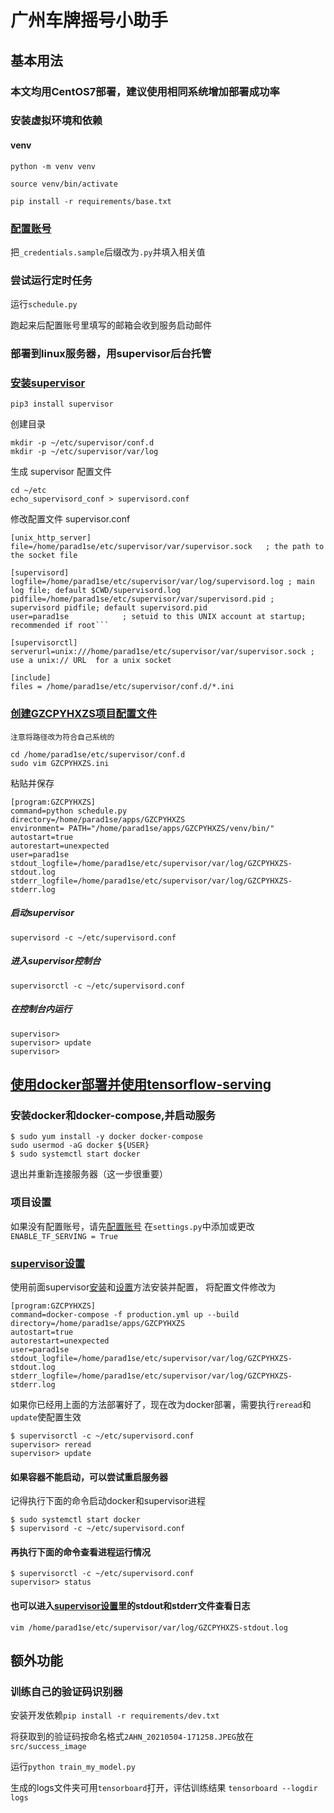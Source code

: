 广州车牌摇号小助手
===

基本用法
---

### 本文均用CentOS7部署，建议使用相同系统增加部署成功率
### 安装虚拟环境和依赖
#### venv
```python -m venv venv```

```source venv/bin/activate```

```pip install -r requirements/base.txt```
### [配置账号](#配置账号)
把```_credentials.sample```后缀改为```.py```并填入相关值

### 尝试运行定时任务
运行```schedule.py```

跑起来后配置账号里填写的邮箱会收到服务启动邮件

### 部署到linux服务器，用supervisor后台托管
### [安装supervisor](#安装supervisor)
```
pip3 install supervisor
```
创建目录
```
mkdir -p ~/etc/supervisor/conf.d
mkdir -p ~/etc/supervisor/var/log
```
生成 supervisor 配置文件
```
cd ~/etc
echo_supervisord_conf > supervisord.conf
```
修改配置文件 supervisor.conf
```
[unix_http_server]
file=/home/parad1se/etc/supervisor/var/supervisor.sock   ; the path to the socket file

[supervisord]
logfile=/home/parad1se/etc/supervisor/var/log/supervisord.log ; main log file; default $CWD/supervisord.log
pidfile=/home/parad1se/etc/supervisor/var/supervisord.pid ; supervisord pidfile; default supervisord.pid
user=parad1se            ; setuid to this UNIX account at startup; recommended if root```

[supervisorctl]
serverurl=unix:///home/parad1se/etc/supervisor/var/supervisor.sock ; use a unix:// URL  for a unix socket

[include]
files = /home/parad1se/etc/supervisor/conf.d/*.ini
```

### [创建GZCPYHXZS项目配置文件](#创建GZCPYHXZS项目配置文件)
```注意将路径改为符合自己系统的```
```
cd /home/parad1se/etc/supervisor/conf.d
sudo vim GZCPYHXZS.ini
```
粘贴并保存
```
[program:GZCPYHXZS]
command=python schedule.py
directory=/home/parad1se/apps/GZCPYHXZS
environment= PATH="/home/parad1se/apps/GZCPYHXZS/venv/bin/"
autostart=true
autorestart=unexpected
user=parad1se
stdout_logfile=/home/parad1se/etc/supervisor/var/log/GZCPYHXZS-stdout.log
stderr_logfile=/home/parad1se/etc/supervisor/var/log/GZCPYHXZS-stderr.log
```
##### 启动supervisor
```
supervisord -c ~/etc/supervisord.conf
```
##### 进入supervisor控制台
```
supervisorctl -c ~/etc/supervisord.conf
```
##### 在控制台内运行
```
supervisor>
supervisor> update
supervisor> 
```

[使用docker部署并使用tensorflow-serving](#使用docker部署并使用tensorflow-serving)
---
### 安装docker和docker-compose,并启动服务
```
$ sudo yum install -y docker docker-compose
sudo usermod -aG docker ${USER}
$ sudo systemctl start docker
```
退出并重新连接服务器（这一步很重要）
### 项目设置
如果没有配置账号，请先[配置账号](#配置账号)
在```settings.py```中添加或更改```ENABLE_TF_SERVING = True```
### [supervisor设置](#supervisor设置)
使用前面supervisor[安装](#安装supervisor)和[设置](#创建GZCPYHXZS项目配置文件)方法安装并配置， 将配置文件修改为
```
[program:GZCPYHXZS]
command=docker-compose -f production.yml up --build  
directory=/home/parad1se/apps/GZCPYHXZS
autostart=true
autorestart=unexpected
user=parad1se
stdout_logfile=/home/parad1se/etc/supervisor/var/log/GZCPYHXZS-stdout.log
stderr_logfile=/home/parad1se/etc/supervisor/var/log/GZCPYHXZS-stderr.log
```
如果你已经用上面的方法部署好了，现在改为docker部署，需要执行```reread```和```update```使配置生效
```
$ supervisorctl -c ~/etc/supervisord.conf
supervisor> reread
supervisor> update
```
#### 如果容器不能启动，可以尝试重启服务器
记得执行下面的命令启动docker和supervisor进程
```
$ sudo systemctl start docker
$ supervisord -c ~/etc/supervisord.conf
```
#### 再执行下面的命令查看进程运行情况
```
$ supervisorctl -c ~/etc/supervisord.conf
supervisor> status
```
#### 也可以进入[supervisor设置](#supervisor设置)里的stdout和stderr文件查看日志
```
vim /home/parad1se/etc/supervisor/var/log/GZCPYHXZS-stdout.log
```

额外功能
---
### 训练自己的验证码识别器
安装开发依赖```pip install -r requirements/dev.txt```

将获取到的验证码按命名格式```2AHN_20210504-171258.JPEG```放在```src/success_image```

运行```python train_my_model.py```

生成的logs文件夹可用```tensorboard```打开，评估训练结果
```tensorboard --logdir logs```